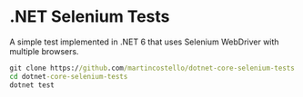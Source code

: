 # .NET Selenium Tests

A simple test implemented in .NET 6 that uses Selenium WebDriver with multiple browsers.

```cmd
git clone https://github.com/martincostello/dotnet-core-selenium-tests.git
cd dotnet-core-selenium-tests
dotnet test
```
